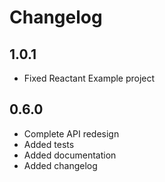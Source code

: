 # Changelog

## 1.0.1
* Fixed Reactant Example project

## 0.6.0

* Complete API redesign
* Added tests
* Added documentation
* Added changelog
